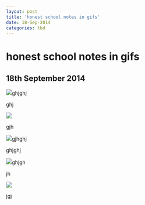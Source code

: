 ```yaml
---
layout: post
title: 'honest school notes in gifs'
date: 18-Sep-2014
categories: tbd
---
```


# honest school notes in gifs

## 18th September 2014

<img src="http://i.kinja-img.com/gawker-media/image/upload/s--a_huWJub--/ttgnxda6vr2j9syohn19.gif" />ghjghj

ghj

<img src="http://s3-ec.buzzfed.com/static/2014-09/11/6/enhanced/webdr04/anigif_enhanced-30301-1410432174-1.gif" />

 

gjh

<img src="https://s-media-cache-ec0.pinimg.com/originals/d6/c1/dd/d6c1dd584b3a6c2926bc062e54e5a8f0.jpg" />gjhghj

ghjghj

<img src="http://s3-ec.buzzfed.com/static/2014-08/27/14/enhanced/webdr11/anigif_enhanced-buzz-32644-1409164010-18.gif" />ghjgh

jh

<img src="http://s3-ec.buzzfed.com/static/2014-09/10/10/enhanced/webdr11/anigif_enhanced-20161-1410360150-14.gif" />

jgj
